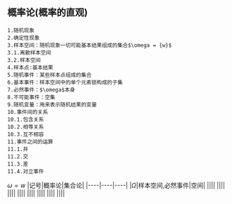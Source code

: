 ## 概率论(概率的直观)
```
1.随机现象
2.确定性现象
3.样本空间：随机现象一切可能基本结果组成的集合$\omega = {w}$
3.1.离散样本空间
3.2.样本空间
4.样本点:基本结果
5.随机事件：某些样本点组成的集合
6.基本事件：样本空间中的单个元素锁构成的子集
7.必然事件：$\omega$本身
8.不可能事件：空集
9.随机变量：用来表示随机结果的变量
10.事件间的关系
10.1.包含关系
10.2.相等关系
10.3.互不相容
11.事件之间的运算
11.1.并
11.2.交
11.3.差
11.4.对立事件
```
$\omega = {w}$
|记号|概率论|集合论|
|----|----|----|
|$\Omega$|样本空间,必然事件|空间|
||||
||||
||||
||||
||||
||||
||||
||||
